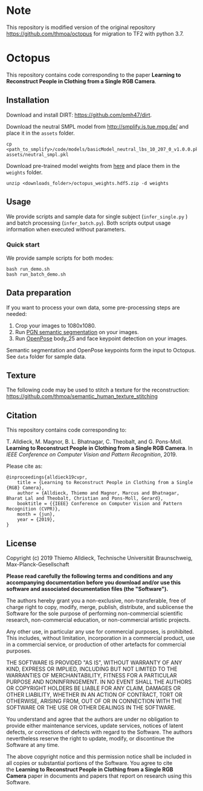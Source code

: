 # Note

This repository is modified version of the original repository https://github.com/thmoa/octopus for migration to TF2 with python 3.7.

# Octopus

This repository contains code corresponding to the paper **Learning to Reconstruct People in Clothing from a Single RGB Camera**.

## Installation

Download and install DIRT: https://github.com/pmh47/dirt.

Download the neutral SMPL model from http://smplify.is.tue.mpg.de/ and place it in the `assets` folder.
```
cp <path_to_smplify>/code/models/basicModel_neutral_lbs_10_207_0_v1.0.0.pkl assets/neutral_smpl.pkl
```

Download pre-trained model weights from [here](https://drive.google.com/open?id=1_CwZo4i48t1TxIlIuUX3JDo6K7QdYI5r) and place them in the `weights` folder.

```
unzip <downloads_folder>/octopus_weights.hdf5.zip -d weights
```


## Usage

We provide scripts and sample data for single subject (`infer_single.py` ) and batch processing (`infer_batch.py`).
Both scripts output usage information when executed without parameters.

### Quick start

We provide sample scripts for both modes:

```
bash run_demo.sh
bash run_batch_demo.sh
```

## Data preparation

If you want to process your own data, some pre-processing steps are needed:

1. Crop your images to 1080x1080.
2. Run [PGN semantic segmentation](https://github.com/Engineering-Course/CIHP_PGN) on your images.
3. Run [OpenPose](https://github.com/CMU-Perceptual-Computing-Lab/openpose) body_25 and face keypoint detection on your images.

Semantic segmentation and OpenPose keypoints form the input to Octopus. See `data` folder for sample data.

## Texture

The following code may be used to stitch a texture for the reconstruction: https://github.com/thmoa/semantic_human_texture_stitching


## Citation

This repository contains code corresponding to:

T. Alldieck, M. Magnor, B. L. Bhatnagar, C. Theobalt, and G. Pons-Moll.
**Learning to Reconstruct People in Clothing from a Single RGB Camera**. In
*IEEE Conference on Computer Vision and Pattern Recognition*, 2019.

Please cite as:

```
@inproceedings{alldieck19cvpr,
    title = {Learning to Reconstruct People in Clothing from a Single {RGB} Camera},
    author = {Alldieck, Thiemo and Magnor, Marcus and Bhatnagar, Bharat Lal and Theobalt, Christian and Pons-Moll, Gerard},
    booktitle = {{IEEE} Conference on Computer Vision and Pattern Recognition (CVPR)},
    month = {jun},
    year = {2019},
}
```


## License

Copyright (c) 2019 Thiemo Alldieck, Technische Universität Braunschweig, Max-Planck-Gesellschaft

**Please read carefully the following terms and conditions and any accompanying documentation before you download and/or use this software and associated documentation files (the "Software").**

The authors hereby grant you a non-exclusive, non-transferable, free of charge right to copy, modify, merge, publish, distribute, and sublicense the Software for the sole purpose of performing non-commercial scientific research, non-commercial education, or non-commercial artistic projects.

Any other use, in particular any use for commercial purposes, is prohibited. This includes, without limitation, incorporation in a commercial product, use in a commercial service, or production of other artefacts for commercial purposes.

THE SOFTWARE IS PROVIDED "AS IS", WITHOUT WARRANTY OF ANY KIND, EXPRESS OR IMPLIED, INCLUDING BUT NOT LIMITED TO THE WARRANTIES OF MERCHANTABILITY, FITNESS FOR A PARTICULAR PURPOSE AND NONINFRINGEMENT. IN NO EVENT SHALL THE AUTHORS OR COPYRIGHT HOLDERS BE LIABLE FOR ANY CLAIM, DAMAGES OR OTHER LIABILITY, WHETHER IN AN ACTION OF CONTRACT, TORT OR OTHERWISE, ARISING FROM, OUT OF OR IN CONNECTION WITH THE SOFTWARE OR THE USE OR OTHER DEALINGS IN THE SOFTWARE.

You understand and agree that the authors are under no obligation to provide either maintenance services, update services, notices of latent defects, or corrections of defects with regard to the Software. The authors nevertheless reserve the right to update, modify, or discontinue the Software at any time.

The above copyright notice and this permission notice shall be included in all copies or substantial portions of the Software. You agree to cite the **Learning to Reconstruct People in Clothing from a Single RGB Camera** paper in documents and papers that report on research using this Software.
